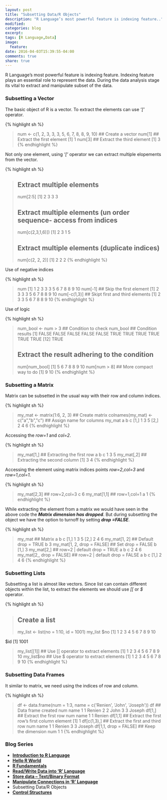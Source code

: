 ```yaml
---
layout: post
title: "Subsetting Data/R Objects"
description: "R Language’s most powerful feature is indexing feature.."
modified:
categories: blog
excerpt:
tags: [R Language,Data]
image:
  feature:
date: 2016-04-03T15:39:55-04:00
comments: true
share: true
---
```


R Language’s most powerful feature is indexing feature. Indexing feature plays an essential role to represent the data. During the data analysis stage its vital to extract and manipulate subset of the data.

### Subsetting a Vector

The basic object of R is a vector. To extract the elements can use _’[’_ operator. 

{% highlight sh %}
> num <- c(1, 2, 3, 3, 3, 5, 6, 7, 8, 8, 9, 10) ## Create a vector
> num[1] ## Extract the first element 
[1] 1
> num[3] ## Extract the third element 
[1] 3
{% endhighlight %}

Not only one element, using _’[’_ operator we can extract multiple elopements from the vector.

{% highlight sh %}
> ## Extract multiple elements
> num[2:5] 
[1] 2 3 3 3
> ## Extract multiple elements (un order sequence- access from indices
> num[c(2,3,1,6)])
[1] 2 3 1 5
> ## Extract multiple elements (duplicate indices)
> num[c(2, 2, 2)] 
[1] 2 2 2
{% endhighlight %}

Use of negative indices 

{% highlight sh %}
> num
 [1]  1  2  3  3  3  5  6  7  8  8  9 10
> num[-1] ## Skip the first element
 [1]  2  3  3  3  5  6  7  8  8  9 10
> num[-c(1,3)] ## Skipt first and third elements
 [1]  2  3  3  5  6  7  8  8  9 10
{% endhighlight %}

Use of logic

{% highlight sh %}
> num_bool <- num > 3 ## Condition to check 
> num_bool ## Condition results 
 [1] FALSE FALSE FALSE FALSE FALSE  TRUE  TRUE  TRUE  TRUE  TRUE  TRUE
[12]  TRUE
> ## Extract the result adhering to the condition
> num[num_bool] 
[1]  5  6  7  8  8  9 10
> num[num > 8] ## More compact way to do
[1]  9 10
{% endhighlight %}

### Subsetting a Matrix

Matrix can be subsetted in the usual way with their row and column indices.

{% highlight sh %}
> my_mat <- matrix(1:6, 2, 3) ## Create matrix
> colnames(my_mat) <- c("a","b","c") ## Assign name for columns 
> my_mat
     a b c
[1,] 1 3 5
[2,] 2 4 6
{% endhighlight %}

Accessing the _row=1_ and _col=2_.

{% highlight sh %}
> my_mat[1,] ## Extracting the first row
a b c 
1 3 5 
> my_mat[,2] ## Extracting the second column
[1] 3 4
{% endhighlight %}

Accessing the element using matrix indices points _row=2_,_col=3_ and _row=1_,_col=1_.

{% highlight sh %}
> my_mat[2,3] ## row=2,col=3 
c 
6 
> my_mat[1,1] ## row=1,col=1 
a 
1
{% endhighlight %}

While extracting the element from a matrix we would have seen in the above code the _**Matrix dimension has dropped**_. But during subsetting the object we have the option to turnoff by setting _**drop =FALSE**_.

{% highlight sh %}
> my_mat ## Matrix
     a b c
[1,] 1 3 5
[2,] 2 4 6
> my_mat[1, 2] ## Default drop = TRUE
b 
3 
> my_mat[1, 2, drop = FALSE] ## Set drop = FALSE
     b
[1,] 3
> my_mat[2,] ## row=2 | default drop = TRUE
a b c 
2 4 6 
> my_mat[2,, drop = FALSE] ## row=2 | default drop = FALSE
     a b c
[1,] 2 4 6
{% endhighlight %}

### Subsetting Lists 

Subsetting a list is almost like vectors. Since list can contain different objects within the list, to extract the elements we should use _[[_ or _$_ operator.

{% highlight sh %}
> ## Create a list
> my_list <- list(no = 1:10, id = 1001)
> my_list
$no
 [1]  1  2  3  4  5  6  7  8  9 10

$id
[1] 1001

> my_list[[1]] ## Use [[ operator to extract elements
 [1]  1  2  3  4  5  6  7  8  9 10
> my_list$no ## Use $ operator to extract elements
 [1]  1  2  3  4  5  6  7  8  9 10
{% endhighlight %}

### Subsetting Data Frames

It similar to matrix, we need using the indices of row and column.

{% highlight sh %}
> df <- data.frame(num = 1:3, name = c('Renien', 'John', 'Joseph'))
> df ## Data frame created
  num   name
1   1 Renien
2   2   John
3   3 Joseph
> df[1,] ## Extract the first row
  num   name
1   1 Renien
> df[1,1] ## Extract the first row’s first column element 
[1] 1
> df[c(1,3),]	## Extract the first and third row
  num   name
1   1 Renien
3   3 Joseph
> df[1,1, drop = FALSE] ## Keep the dimension
  num
1   1
{% endhighlight %}

### Blog Series
* [**Introduction to R Language**](/articles/introduction-to-r-language/)
* [**Hello R World**](/blog/hello-r-world/)
* [**R Fundamentals**](/blog/r-fundamentals/)
* [**Read/Write Data into ‘R’ Language**](/blog/read-write-data/)
* [**Store data – Text/Binary Format**](/blog/store-data/)
* [**Manipulate Connections in ‘R’ Language**](/blog/connections/)
* Subsetting Data/R Objects
* [**Control Structures**](/blog/control-strcuture/)
